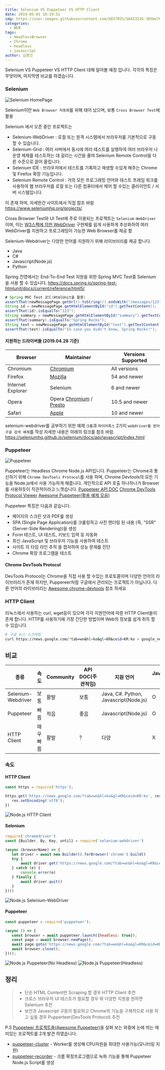 ```yaml
---
title: Selenium VS Puppeteer VS HTTP Client
date: 2019-05-01 10:19:51
img: https://user-images.githubusercontent.com/6037055/56453226-305be700-637a-11e9-8142-068e4040e871.png
categories:
  - WEB
tags: 
  - HeadlessBrowser
  - Chrome
  - headless
  - javascript
author: 김종인
---
```


Selenium VS Puppeteer VS HTTP Client 대해 알아볼 예정 입니다.
각각의 특징은 무엇이며, 마지막엔 비교를 하겠습니다.

### Selenium
![Selenium HomePage](https://user-images.githubusercontent.com/6037055/57007275-527b2200-6c22-11e9-9ec6-3938285bbc67.png)

Selenium이란 `Web Browser 자동화`를 위해 태어 났으며, 보통 `Cross Browser Test`에 활용

Selenium 에서 오픈 중인 프로젝트는
* Selenium-WebDriver : 로컬 또는 원격 시스템에서 브라우저를 기본적으로 구동 할 수 있습니다.
* Selenium-Grid : 여러 서버에서 동시에 여러 테스트를 실행하여 여러 브라우저 나 운영 체제를 테스트하는 데 걸리는 시간을 줄여 Selenium Remote Control을 다른 수준으로 끌어 올립니다.
* Selenium IDE : 브라우저에서 테스트를 기록하고 재생할 수있게 해주는 Chrome 및 Firefox 확장 기능입니다.
* Selenium Remote Control : 거의 모든 프로그래밍 언어와 테스트 프레임 워크를 사용하여 웹 브라우저를 로컬 또는 다른 컴퓨터에서 제어 할 수있는 클라이언트 / 서버 시스템입니다.

이 존재 하며, 자세한건 사이트에서 직접 참조 바람
https://www.seleniumhq.org/projects/

Cross Browser Test와 UI Test에 주로 이용되는 프로젝트는 `Selenium-WebDriver`이며, 이는 [W3스펙에 의한 WebDriver](https://w3c.github.io/webdriver/) 구현체를 쉽게 사용하게 추상화하여 여러 WebDriver를 지원하고 프로그래밍이 가능한 Web Browser를 제공 함

Selenium-Webdriver는 다양한 언어를 지원하기 위해 라이브러리를 제공 합니다.
* Java
* C#
* Javascript(Node.js)
* Python

Spring 진영에서는 End-To-End Test 지원을 위한 Spring MVC Test중 Selenium을 사용 할 수 있습니다.
https://docs.spring.io/spring-test-htmlunit/docs/current/reference/html5/

```java
# Spring MVC Test 코드(HtmlUnit을 활용)
assertThat(newMessagePage.getUrl().toString()).endsWith("/messages/123");
String id = newMessagePage.getHtmlElementById("id").getTextContent();
assertThat(id).isEqualTo("123");
String summary = newMessagePage.getHtmlElementById("summary").getTextContent();
assertThat(summary).isEqualTo("Spring Rocks");
String text = newMessagePage.getHtmlElementById("text").getTextContent();
assertThat(text).isEqualTo("In case you didn't know, Spring Rocks!");
```

#### 지원하는 드라이버들 (2019.04.28 기준)
Browser | Maintainer | Versions Supported
--- | --- | ---
Chromium | [Chromium](https://sites.google.com/a/chromium.org/chromedriver/) | All versions
Firefox | [Mozilla](https://github.com/mozilla/geckodriver) | 54 and newer
Internet Explorer | Selenium | 6 and newer
Opera | Opera [Chromium](https://github.com/operasoftware/operachromiumdriver) / [Presto](https://github.com/operasoftware/operaprestodriver) | 10.5 and newer
Safari | [Apple](https://webkit.org/blog/6900/webdriver-support-in-safari-10/) | 10 and newer

selenium-webdriver를 공부하기 위한 예제
`크롬`과 `파이어폭스` 2가지 `webdriver를 받아 구글 검색 예제`를 작성
자세한 내용은 아래의 링크를 참조 바람.
https://seleniumhq.github.io/selenium/docs/api/javascript/index.html

### Puppeteer
![Puppeteer](https://user-images.githubusercontent.com/10379601/29446482-04f7036a-841f-11e7-9872-91d1fc2ea683.png)

Puppeteer는 Headless Chrome Node.js API입니다. Puppeteer는 Chrome과 통신하기 위해 `Chrome DevTools Protocol`를 사용 하며, Chrome Devtools의 모든 기능을 Node.js에서 사용 가능하게 해줍니다. 개인적으로 API 호출 하나하나가 Browser를 사용하듯이 직관적이라고 느꼇습니다.
[Puppeteer API DOC](https://pptr.dev)
[Chrome DevTools Protocol Viewer](https://chromedevtools.github.io/devtools-protocol/)
[Awesome Puppeteer(활용 예제 모음)](https://github.com/transitive-bullshit/awesome-puppeteer)

Puppeteer 특징은 다음과 같습니다.
* 페이지의 스크린 샷과 PDF를 생성
* SPA (Single Page Application)를 크롤링하고 사전 렌더링 된 내용 (즉, "SSR"(Server-Side Rendering))을 생성
* Form 테스트, UI 테스트, 키보드 입력 등 자동화
* 최신 JavaScript 및 브라우저 기능을 사용하여 테스트
* 사이트 의 타임 라인 추적 을 캡처하여 성능 문제를 진단
* Chrome 확장 프로그램을 테스트

#### Chrome DevTools Protocol
DevTools Protocol는 Chrome을 직접 사용 할 수있는 프로토콜이며 다양한 언어의 라이브러리가 존재 하지만, Puppereer처럼 구글에서 관리되는 프로젝트가 아닙니다.
다른 언어의 라이브러리는 [Awesome chrome-devtools](https://github.com/ChromeDevTools/awesome-chrome-devtools) 참조 하세요

### HTTP Client
리눅스에서 사용하는 curl, wget등이 있으며 각각 지원언어에 따른 HTTP Client들이 존재 합니다.
HTTP를 사용하기에 가장 간단한 방법이며 Web의 정보를 쉽게 취득 할 수 있습니다.

```bash
# 구글 뉴스 스크래핑
curl https://news.google.com/?tab=wn&hl=ko&gl=KR&ceid=KR:ko > google_news.html
```

## 비교
 
 종류 | 속도 | Community | API DOC(주관적임) | 지원 언어 | Javascript 실행
 --- | --- | --- | --- | --- | ---
 Selenium-Webdriver | 보통 | 활발 | 보통 | Java, C#. Python, Javascript(Node.js) | O 
 Puppeteer | 빠름 | 적음 | 좋음 | Javascript(Node.js) | O
 HTTP Client | 매우빠름 | 활발 | ? | 다양 | X
 
 ### 속도
 #### HTTP Client
 ```javascript
const https = require('https');

https.get('https://news.google.com/?tab=wn&hl=ko&gl=KR&ceid=KR:ko', res => {
    res.setEncoding('utf8');
})
```
 ![Node.js HTTP Client](https://user-images.githubusercontent.com/6037055/57009725-6e3af400-6c33-11e9-9dd7-ab6bd88d8a34.png)
 
 #### Selenium
 ```javascript
require('chromedriver')
const {Builder, By, Key, until} = require('selenium-webdriver')

(async (browserName) => {
    let driver = await new Builder().forBrowser('chrome').build()
    try {
        await driver.get('https://news.google.com/?tab=wn&hl=ko&gl=KR&ceid=KR:ko')
    } catch (e) {
        console.error(e)
    } finally {
        await driver.quit()
    }
})()
```
![Node.js Selenium-WebDriver](https://user-images.githubusercontent.com/6037055/57009850-1ea8f800-6c34-11e9-8495-f7cfa601ec9a.png)
 
 #### Puppeteer
 ```javascript
const puppeteer = require('puppeteer');

(async () => {
    const browser = await puppeteer.launch({headless: true});
    const page = await browser.newPage();
    await page.goto('https://news.google.com/?tab=wn&hl=ko&gl=KR&ceid=KR:ko')
    await browser.close();
})();
```
 ![Node.js Puppeteer(No Headless)](https://user-images.githubusercontent.com/6037055/57009934-b73f7800-6c34-11e9-8d7b-5a2368b48bc8.png)
 ![Node.js Puppeteer(Headless)](https://user-images.githubusercontent.com/6037055/57009979-fbcb1380-6c34-11e9-9cb3-73c450e66cbd.png)
 
 
 
 ## 정리 
 >* 단순 HTML Content만 Scraping 할 경우 HTTP Client 추천
 >* 크로스 브라우저 UI 테스트가 필요할 경우 와 다양한 지원을 원하면 Selenium 추천
 >* 보안과 Javascript 구동이 필요하고 Chrome의 기능을 구체적으로 사용 하고 싶을 경우 Pupperteer(DevTools Protocol) 추천

P.S 
[Puppeteer 프로젝트들(Awesome Puppeteer)](https://github.com/transitive-bullshit/awesome-puppeteer)을 살펴 보는 와중에 눈에 띄는 재미있는 프로젝트를 2개 발견 하였습니다.

* [puppeteer-cluster](https://github.com/thomasdondorf/puppeteer-cluster) - Worker를 생성해 CPU자원을 최대한 사용가능(모니터링 지원)
* [puppeteer-recorder](https://github.com/checkly/puppeteer-recorder) - 크롬 확장프로그램으로 녹화 기능을 통해 Puppeteer Node.js Script를 생성